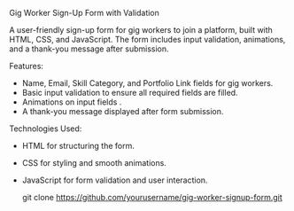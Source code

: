 Gig Worker Sign-Up Form with Validation

A user-friendly sign-up form for gig workers to join a platform, built with HTML, CSS, and JavaScript. The form includes input validation, animations, and a thank-you message after submission.

 Features:
- Name, Email, Skill Category, and Portfolio Link fields for gig workers.
- Basic input validation to ensure all required fields are filled.
- Animations on input fields .
- A thank-you message displayed after form submission.
  
 Technologies Used:
- HTML for structuring the form.
- CSS for styling and smooth animations.
- JavaScript for form validation and user interaction.

   git clone https://github.com/yourusername/gig-worker-signup-form.git 

